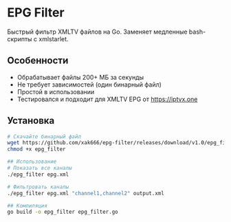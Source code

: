 # EPG Filter

Быстрый фильтр XMLTV файлов на Go. Заменяет медленные bash-скрипты с xmlstarlet.

## Особенности

- Обрабатывает файлы 200+ МБ за секунды
- Не требует зависимостей (один бинарный файл)
- Простой в использовании
- Тестировался и подходит для XMLTV EPG от https://iptvx.one

## Установка

```bash
# Скачайте бинарный файл
wget https://github.com/xak666/epg-filter/releases/download/v1.0/epg_filter
chmod +x epg_filter

## Использование
# Показать все каналы
./epg_filter epg.xml

# Фильтровать каналы
./epg_filter epg.xml "channel1,channel2" output.xml

## Компиляция
go build -o epg_filter epg_filter.go
